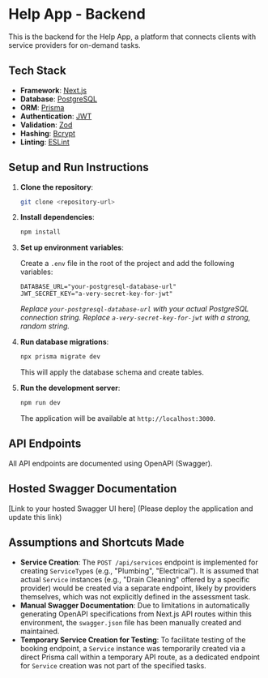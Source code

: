 # Help App - Backend

This is the backend for the Help App, a platform that connects clients with service providers for on-demand tasks.

## Tech Stack

- **Framework**: [Next.js](https://nextjs.org/)
- **Database**: [PostgreSQL](https://www.postgresql.org/)
- **ORM**: [Prisma](https://www.prisma.io/)
- **Authentication**: [JWT](https://jwt.io/)
- **Validation**: [Zod](https://zod.dev/)
- **Hashing**: [Bcrypt](https://www.npmjs.com/package/bcrypt)
- **Linting**: [ESLint](https://eslint.org/)

## Setup and Run Instructions

1.  **Clone the repository**:

    ```bash
    git clone <repository-url>
    ```

2.  **Install dependencies**:

    ```bash
    npm install
    ```

3.  **Set up environment variables**:

    Create a `.env` file in the root of the project and add the following variables:

    ```
    DATABASE_URL="your-postgresql-database-url"
    JWT_SECRET_KEY="a-very-secret-key-for-jwt"
    ```

    *Replace `your-postgresql-database-url` with your actual PostgreSQL connection string.*
    *Replace `a-very-secret-key-for-jwt` with a strong, random string.*

4.  **Run database migrations**:

    ```bash
    npx prisma migrate dev
    ```

    This will apply the database schema and create tables.

5.  **Run the development server**:

    ```bash
    npm run dev
    ```

    The application will be available at `http://localhost:3000`.

## API Endpoints

All API endpoints are documented using OpenAPI (Swagger).

## Hosted Swagger Documentation

[Link to your hosted Swagger UI here] (Please deploy the application and update this link)

## Assumptions and Shortcuts Made

- **Service Creation**: The `POST /api/services` endpoint is implemented for creating `ServiceType`s (e.g., "Plumbing", "Electrical"). It is assumed that actual `Service` instances (e.g., "Drain Cleaning" offered by a specific provider) would be created via a separate endpoint, likely by providers themselves, which was not explicitly defined in the assessment task.
- **Manual Swagger Documentation**: Due to limitations in automatically generating OpenAPI specifications from Next.js API routes within this environment, the `swagger.json` file has been manually created and maintained.
- **Temporary Service Creation for Testing**: To facilitate testing of the booking endpoint, a `Service` instance was temporarily created via a direct Prisma call within a temporary API route, as a dedicated endpoint for `Service` creation was not part of the specified tasks.